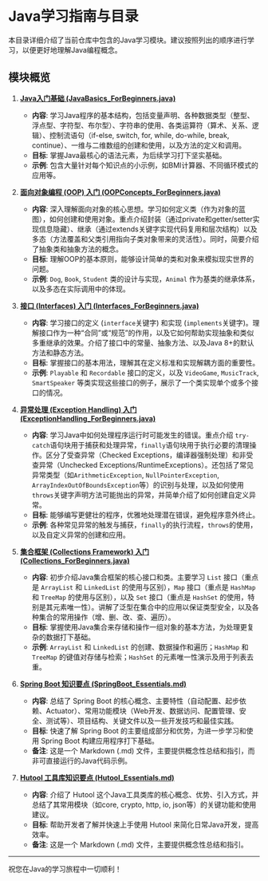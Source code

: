 # Java学习指南与目录

本目录详细介绍了当前仓库中包含的Java学习模块。建议按照列出的顺序进行学习，以便更好地理解Java编程概念。

## 模块概览

1.  **[Java入门基础 (JavaBasics_ForBeginners.java)](./JavaBasics_ForBeginners.java)**
    *   **内容**: 学习Java程序的基本结构，包括变量声明、各种数据类型（整型、浮点型、字符型、布尔型）、字符串的使用、各类运算符（算术、关系、逻辑）、控制流语句（if-else, switch, for, while, do-while, break, continue）、一维与二维数组的创建和使用，以及方法的定义和调用。
    *   **目标**: 掌握Java最核心的语法元素，为后续学习打下坚实基础。
    *   **示例**: 包含大量针对每个知识点的小示例，如BMI计算器、不同循环模式的应用等。

2.  **[面向对象编程 (OOP) 入门 (OOPConcepts_ForBeginners.java)](./OOPConcepts_ForBeginners.java)**
    *   **内容**: 深入理解面向对象的核心思想。学习如何定义类（作为对象的蓝图），如何创建和使用对象。重点介绍封装（通过private和getter/setter实现信息隐藏）、继承（通过extends关键字实现代码复用和层次结构）以及多态（方法覆盖和父类引用指向子类对象带来的灵活性）。同时，简要介绍了抽象类和抽象方法的概念。
    *   **目标**: 理解OOP的基本原则，能够设计简单的类和对象来模拟现实世界的问题。
    *   **示例**: `Dog`, `Book`, `Student` 类的设计与实现，`Animal` 作为基类的继承体系，以及多态在实际调用中的体现。

3.  **[接口 (Interfaces) 入门 (Interfaces_ForBeginners.java)](./Interfaces_ForBeginners.java)**
    *   **内容**: 学习接口的定义 (`interface`关键字) 和实现 (`implements`关键字)。理解接口作为一种“合同”或“规范”的作用，以及它如何帮助实现抽象和类似多重继承的效果。介绍了接口中的常量、抽象方法、以及Java 8+的默认方法和静态方法。
    *   **目标**: 掌握接口的基本用法，理解其在定义标准和实现解耦方面的重要性。
    *   **示例**: `Playable` 和 `Recordable` 接口的定义，以及 `VideoGame`, `MusicTrack`, `SmartSpeaker` 等类实现这些接口的例子，展示了一个类实现单个或多个接口的情况。

4.  **[异常处理 (Exception Handling) 入门 (ExceptionHandling_ForBeginners.java)](./ExceptionHandling_ForBeginners.java)**
    *   **内容**: 学习Java中如何处理程序运行时可能发生的错误。重点介绍 `try-catch`语句块用于捕获和处理异常，`finally`语句块用于执行必要的清理操作。区分了受查异常（Checked Exceptions，编译器强制处理）和非受查异常（Unchecked Exceptions/RuntimeExceptions）。还包括了常见异常类型（如`ArithmeticException`, `NullPointerException`, `ArrayIndexOutOfBoundsException`等）的识别与处理，以及如何使用`throws`关键字声明方法可能抛出的异常，并简单介绍了如何创建自定义异常。
    *   **目标**: 能够编写更健壮的程序，优雅地处理潜在错误，避免程序意外终止。
    *   **示例**: 各种常见异常的触发与捕获，`finally`的执行流程，`throws`的使用，以及自定义异常的创建和应用。

5.  **[集合框架 (Collections Framework) 入门 (Collections_ForBeginners.java)](./Collections_ForBeginners.java)**
    *   **内容**: 初步介绍Java集合框架的核心接口和类。主要学习 `List` 接口（重点是 `ArrayList` 和 `LinkedList` 的使用与区别），`Map` 接口（重点是 `HashMap` 和 `TreeMap` 的使用与区别），以及 `Set` 接口（重点是 `HashSet` 的使用，特别是其元素唯一性）。讲解了泛型在集合中的应用以保证类型安全，以及各种集合的常用操作（增、删、改、查、遍历）。
    *   **目标**: 掌握使用Java集合来存储和操作一组对象的基本方法，为处理更复杂的数据打下基础。
    *   **示例**: `ArrayList` 和 `LinkedList` 的创建、数据操作和遍历；`HashMap` 和 `TreeMap` 的键值对存储与检索；`HashSet` 的元素唯一性演示及用于列表去重。

6.  **[Spring Boot 知识要点 (SpringBoot_Essentials.md)](./SpringBoot_Essentials.md)**
    *   **内容**: 总结了 Spring Boot 的核心概念、主要特性（自动配置、起步依赖、Actuator）、常用功能模块（Web开发、数据访问、配置管理、安全、测试等）、项目结构、关键文件以及一些开发技巧和最佳实践。
    *   **目标**: 快速了解 Spring Boot 的主要组成部分和优势，为进一步学习和使用 Spring Boot 构建应用程序打下基础。
    *   **备注**: 这是一个 Markdown (.md) 文件，主要提供概念性总结和指引，而非可直接运行的Java代码示例。

7.  **[Hutool 工具库知识要点 (Hutool_Essentials.md)](./Hutool_Essentials.md)**
    *   **内容**: 介绍了 Hutool 这个Java工具类库的核心概念、优势、引入方式，并总结了其常用模块（如core, crypto, http, io, json等）的关键功能和使用建议。
    *   **目标**: 帮助开发者了解并快速上手使用 Hutool 来简化日常Java开发，提高效率。
    *   **备注**: 这是一个 Markdown (.md) 文件，主要提供概念性总结和指引。

---

祝您在Java的学习旅程中一切顺利！
